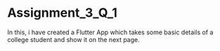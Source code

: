 # Assignment_3_Q_1
In this, i have created a Flutter App which takes some basic details of a college student and show it on the next page.
